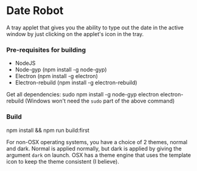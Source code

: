 # Date Robot
A tray applet that gives you the ability to type out the date in the active window by just clicking on the applet's icon in the tray.

### Pre-requisites for building
 * NodeJS
 * Node-gyp (npm install -g node-gyp)
 * Electron (npm install -g electron)
 * Electron-rebuild (npm install -g electron-rebuild)

Get all dependencies: sudo npm install -g node-gyp electron electron-rebuild
(Windows won't need the `sudo` part of the above command)
 
### Build
npm install && npm run build:first

For non-OSX operating systems, you have a choice of 2 themes, normal and dark.
Normal is applied normally, but dark is applied by giving the argument `dark` on launch.
OSX has a theme engine that uses the template icon to keep the theme consistent (I believe).